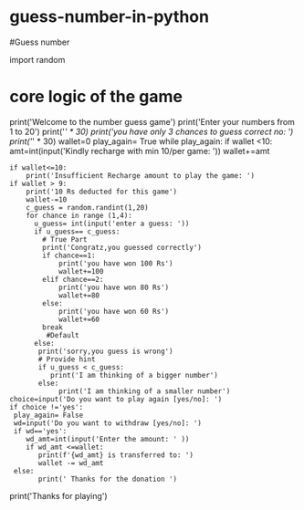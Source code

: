# guess-number-in-python
#Guess number 


import random
# core logic of the game
print('Welcome to the number guess game')
print('Enter your numbers from 1 to 20')
print('*' * 30)
print('you have only 3 chances to guess correct no: ')
print('*' * 30)
wallet=0
play_again= True
while play_again:
    if wallet <10:
        amt=int(input('Kindly recharge with min 10/per game: '))
        wallet+=amt
       
    if wallet<=10:
        print('Insufficient Recharge amount to play the game: ')
    if wallet > 9:
        print('10 Rs deducted for this game')
        wallet-=10
        c_guess = random.randint(1,20)
        for chance in range (1,4):
          u_guess= int(input('enter a guess: '))
          if u_guess== c_guess:
            # True Part
            print('Congratz,you guessed correctly')
            if chance==1:
                print('you have won 100 Rs')
                wallet+=100
            elif chance==2:
                print('you have won 80 Rs')
                wallet+=80
            else:
                print('you have won 60 Rs')
                wallet+=60
            break
             #Default
          else:
           print('sorry,you guess is wrong')
           # Provide hint
           if u_guess < c_guess:
              print('I am thinking of a bigger number')
           else:
                print('I am thinking of a smaller number')
    choice=input('Do you want to play again [yes/no]: ')
    if choice !='yes':
     play_again= False
     wd=input('Do you want to withdraw [yes/no]: ')
     if wd=='yes':
        wd_amt=int(input('Enter the amount: ' ))
        if wd_amt <=wallet:
           print(f'{wd_amt} is transferred to: ')
           wallet -= wd_amt
     else:
           print(' Thanks for the donation ')
print('Thanks for playing')
